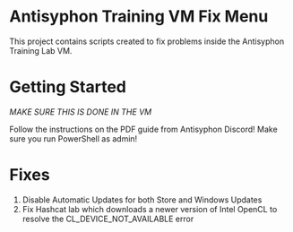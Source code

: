 # Antisyphon Training VM Fix Menu

This project contains scripts created to fix problems inside the Antisyphon Training Lab VM.

# Getting Started

*MAKE SURE THIS IS DONE IN THE VM*

Follow the instructions on the PDF guide from Antisyphon Discord! Make sure you run PowerShell as admin!

# Fixes

1. Disable Automatic Updates for both Store and Windows Updates
2. Fix Hashcat lab which downloads a newer version of Intel OpenCL to resolve the CL_DEVICE_NOT_AVAILABLE error

